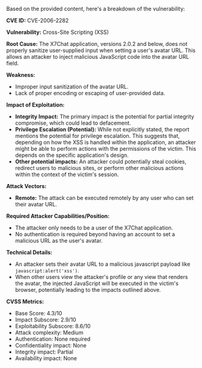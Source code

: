 Based on the provided content, here's a breakdown of the vulnerability:

**CVE ID:** CVE-2006-2282

**Vulnerability:** Cross-Site Scripting (XSS)

**Root Cause:** The X7Chat application, versions 2.0.2 and below, does not properly sanitize user-supplied input when setting a user's avatar URL. This allows an attacker to inject malicious JavaScript code into the avatar URL field.

**Weakness:**
*   Improper input sanitization of the avatar URL.
*  Lack of proper encoding or escaping of user-provided data.

**Impact of Exploitation:**
*   **Integrity Impact:** The primary impact is the potential for partial integrity compromise, which could lead to defacement.
*   **Privilege Escalation (Potential):** While not explicitly stated, the report mentions the potential for privilege escalation. This suggests that, depending on how the XSS is handled within the application, an attacker might be able to perform actions with the permissions of the victim. This depends on the specific application's design.
*   **Other potential impacts:** An attacker could potentially steal cookies, redirect users to malicious sites, or perform other malicious actions within the context of the victim's session.

**Attack Vectors:**
*   **Remote:** The attack can be executed remotely by any user who can set their avatar URL.

**Required Attacker Capabilities/Position:**
*   The attacker only needs to be a user of the X7Chat application.
*   No authentication is required beyond having an account to set a malicious URL as the user's avatar.

**Technical Details:**
*   An attacker sets their avatar URL to a malicious javascript payload like  `javascript:alert('xss')`.
*   When other users view the attacker's profile or any view that renders the avatar, the injected JavaScript will be executed in the victim's browser, potentially leading to the impacts outlined above.

**CVSS Metrics:**
*   Base Score: 4.3/10
*   Impact Subscore: 2.9/10
*   Exploitability Subscore: 8.6/10
*   Attack complexity: Medium
*   Authentication: None required
*   Confidentiality impact: None
*   Integrity impact: Partial
*   Availability impact: None
